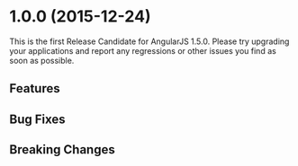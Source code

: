 # 1.0.0 (2015-12-24)

This is the first Release Candidate for AngularJS 1.5.0. Please try upgrading your applications and
report any regressions or other issues you find as soon as possible.

## Features

## Bug Fixes

## Breaking Changes